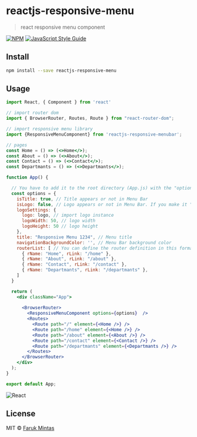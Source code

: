 # reactjs-responsive-menu

> react responsive menu component

[![NPM](https://img.shields.io/npm/v/reactjs-responsive-menu.svg)](https://www.npmjs.com/package/reactjs-responsive-menu) [![JavaScript Style Guide](https://img.shields.io/badge/code_style-standard-brightgreen.svg)](https://standardjs.com)

## Install

```bash
npm install --save reactjs-responsive-menu
```

## Usage

```jsx
import React, { Component } from 'react'

// import router dom
import { BrowserRouter, Routes, Route } from "react-router-dom";

// import responsive menu library
import {ResponsiveMenuComponent} from 'reactjs-responsive-menubar';

// pages
const Home = () => (<>Home</>);
const About = () => (<>About</>);
const Contact = () => (<>Contact</>);
const Departmants = () => (<>Departmants</>);

function App() {

  // You have to add it to the root directory (App.js) with the "options" keyword
  const options = {
    isTitle: true, // Title appears or not in Menu Bar
    isLogo: false, // Logo appears or not in Menu Bar. If you make it "isLogo:true", "Logo" will be visible instead of "title"
    logoSettings: {
      logo: logo, // import logo instance
      logoWidth: 50, // logo width
      logoHeight: 50 // logo height
    },
    title: "Responsive Menu 1234", // Menu title
    navigationBackgroundColor: '', // Menu Bar background color
    routerList: [ // You can define the router definition in this format as many times as you want.
      { rName: "Home", rLink: "/home" },
      { rName: "About", rLink: "/about" },
      { rName: "Contact", rLink: "/contact" },
      { rName: "Departmants", rLink: "/departmants" },
    ]
  }

  return (
    <div className="App">      
      
      <BrowserRouter>
        <ResponsiveMenuComponent options={options}  />
        <Routes>      
          <Route path="/" element={<Home />} />
          <Route path="/home" element={<Home />} />
          <Route path="/about" element={<About />} />
          <Route path="/contact" element={<Contact />} />
          <Route path="/departmants" element={<Departmants />} />
        </Routes>
      </BrowserRouter>
    </div>
  );
}

export default App;

```
![React](https://img.shields.io/badge/react-%2320232a.svg?style=for-the-badge&logo=react&logoColor=%2361DAFB)
## License

MIT © [Faruk Mintas](https://github.com/iamProcoder)
